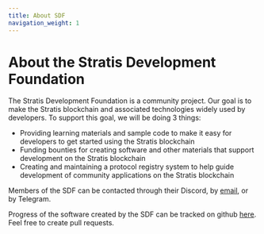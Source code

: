 ```yaml
---
title: About SDF
navigation_weight: 1
---
```

# About the Stratis Development Foundation

The Stratis Development Foundation is a community project. Our goal is to make the Stratis blockchain and associated technologies widely used by developers. To support this goal, we will be doing 3 things:

* Providing learning materials and sample code to make it easy for developers to get started using the Stratis blockchain
* Funding bounties for creating software and other materials that support development on the Stratis blockchain
* Creating and maintaining a protocol registry system to help guide development of community applications on the Stratis blockchain

<a name="contact_sdf"></a> Members of the SDF can be contacted through their Discord, by [email](mailto:stratisdevelopmentfoundation@gmail.com), or by Telegram.

Progress of the software created by the SDF can be tracked on github [here](https://github.com/StratisDevelopmentFoundation/). Feel free to create pull requests.